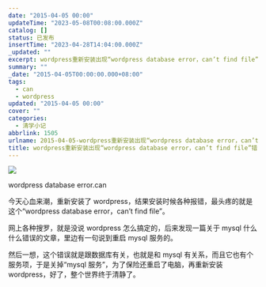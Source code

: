 ```yaml
---
date: "2015-04-05 00:00"
updateTime: "2023-05-08T00:08:00.000Z"
catalog: []
status: 已发布
insertTime: "2023-04-28T14:04:00.000Z"
_updated: ""
excerpt: wordpress重新安装出现“wordpress database error，can’t find file”错误
summary: ""
_date: "2015-04-05T00:00:00.000+08:00"
tags:
  - can
  - wordpress
updated: "2015-04-05 00:00"
cover: ""
categories:
  - 清学小记
abbrlink: 1505
urlname: 2015-04-05-wordpress重新安装出现“wordpress database error，can’t find file”错误
title: wordpress重新安装出现“wordpress database error，can’t find file”错误
---
```


![](https://image.bmqy.net/upload/Fvu3KY0ChoIO0NEEd6qgZLw75oKM.jpg)

wordpress database error.can

今天心血来潮，重新安装了 wordpress，结果安装时候各种报错，最头疼的就是这个“wordpress database error，can’t find file”。

网上各种搜罗，就是没说 wordpress 怎么搞定的，后来发现一篇关于 mysql 什么什么错误的文章，里边有一句说到重启 mysql 服务的。

然后一想，这个错误就是跟数据库有关，也就是和 mysql 有关系，而且它也有个服务项，于是关掉“mysql 服务”，为了保险还重启了电脑，再重新安装 wordpress，好了，整个世界终于清静了。
